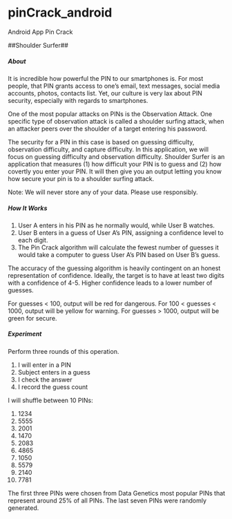 pinCrack_android
================

Android App Pin Crack



##Shoulder Surfer##

##### About 

It is incredible how powerful the PIN to our smartphones is. For most people, that PIN grants access to one’s email, text messages, social media accounts, photos, contacts list. Yet, our culture is very lax about PIN security, especially with regards to smartphones. 

One of the most popular attacks on PINs is the Observation Attack. One specific type of observation attack is called a shoulder surfing attack, when an attacker peers over the shoulder of a target entering his password. 

The security for a PIN in this case is based on guessing difficulty, observation difficulty, and capture difficulty. In this application, we will focus on guessing difficulty and observation difficulty. Shoulder Surfer is an application that measures (1) how difficult your PIN is to guess and (2) how covertly you enter your PIN. It will then give you an output letting you know how secure your pin is to a shoulder surfing attack.  

Note: We will never store any of your data. Please use responsibly. 


##### How It Works

1. User A enters in his PIN as he normally would, while User B watches. 
2. User B enters in a guess of User A’s PIN, assigning a confidence level to each digit. 
3. The Pin Crack algorithm will calculate the fewest number of guesses it would take a computer to guess User A’s PIN based on User B’s guess. 

The accuracy of the guessing algorithm is heavily contingent on an honest representation of confidence. Ideally, the target is to have at least two digits with a confidence of 4-5. Higher confidence leads to a lower number of guesses. 

For guesses < 100, output will be red for dangerous. 
For 100 < guesses < 1000, output will be yellow for warning. 
For guesses > 1000, output will be green for secure. 


##### Experiment 

Perform three rounds of this operation. 
1. I will enter in a PIN 
2. Subject enters in a guess 
3. I check the answer
4. I record the guess count 


I will shuffle between 10 PINs: 
1. 1234 
2. 5555
3. 2001
4. 1470 
5. 2083 
6. 4865
7. 1050
8. 5579 
9. 2140 
10. 7781

The first three PINs were chosen from Data Genetics most popular PINs that represent around 25% of all PINs. The last seven PINs were randomly generated. 

